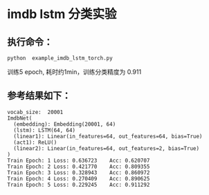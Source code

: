 
# imdb lstm 分类实验

## 执行命令：
```
python  example_imdb_lstm_torch.py
```
训练5 epoch, 耗时约1min，训练分类精度为 0.911

## 参考结果如下：
```log
vocab_size:  20001
ImdbNet(
  (embedding): Embedding(20001, 64)
  (lstm): LSTM(64, 64)
  (linear1): Linear(in_features=64, out_features=64, bias=True)
  (act1): ReLU()
  (linear2): Linear(in_features=64, out_features=2, bias=True)
)
Train Epoch: 1 Loss: 0.636723    Acc: 0.620707
Train Epoch: 2 Loss: 0.421770    Acc: 0.809355
Train Epoch: 3 Loss: 0.328943    Acc: 0.860972
Train Epoch: 4 Loss: 0.270409    Acc: 0.890625
Train Epoch: 5 Loss: 0.229245    Acc: 0.911292
```